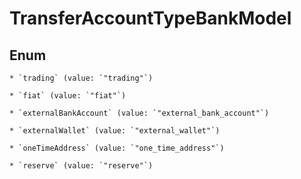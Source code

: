 
# TransferAccountTypeBankModel

## Enum


    * `trading` (value: `"trading"`)

    * `fiat` (value: `"fiat"`)

    * `externalBankAccount` (value: `"external_bank_account"`)

    * `externalWallet` (value: `"external_wallet"`)

    * `oneTimeAddress` (value: `"one_time_address"`)

    * `reserve` (value: `"reserve"`)



